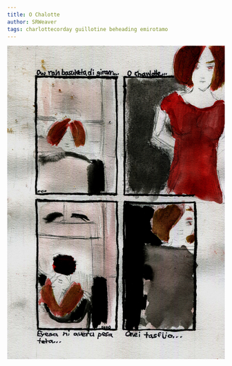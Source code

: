 ```yaml
---
title: O Chalotte
author: SRWeaver
tags: charlottecorday guillotine beheading emirotamo
---
```

![image](https://raw.githubusercontent.com/LWFlouisa/EmirotamoSynd/main/images/testpage2.jpg)
